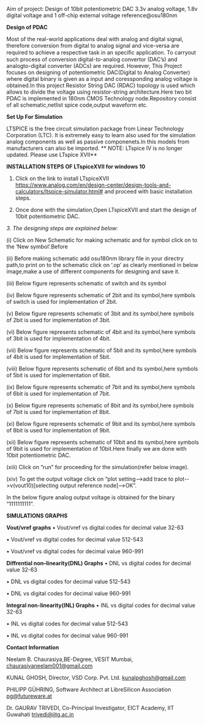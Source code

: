 Aim of project: Design of 10bit potentiometric DAC 3.3v analog voltage, 1.8v digital voltage and 1 off-chip external voltage reference@osu180nm

 **Design of PDAC**
 
 
Most of the real-world applications deal with analog and digital signal, therefore conversion from digital to analog signal and vice-versa are required to achieve a respective task in an speciﬁc application. To carryout such process of conversion digital-to-analog convertor (DAC’s) and analogto-digital converter (ADCs) are required. However, This Project  focuses on designing of potentiometric DAC(Digital to Analog Converter) where digital binary is given as a input and coressponding analog voltage is obtained.In this project Resistor String DAC (RDAC) topology is used which allows to divide the voltage using resistor-string architecture.Here two bit PDAC is implemented in 180nm CMOS Technology node.Repository consist of all schematic,netlist spice code,output waveform etc.

 **Set Up For Simulation**
 
 
 LTSPICE is the free circuit simulation package from Linear Technology Corporation (LTC). It is extremely easy to learn also used for the simulation analog components as well as passive componenets.In this models from manufacturers can also be imported.
** NOTE: LTspice IV is no longer updated. Please use LTspice XVII**

**INSTALLATION STEPS OF LTspiceXVII for windows 10**

1.	Click on the link to install LTspiceXVII https://www.analog.com/en/design-center/design-tools-and-calculators/ltspice-simulator.html# and proceed with basic installation steps.

2.	Once done with the simulation,Open LTspiceXVII and start the design of 10bit potentiometric DAC.

*3.	The designing steps are explained below:*

(i)	Click on New Schematic for making schematic and for symbol click on to the ‘New symbol’.Before 

(ii)	 Before making schematic add osu180nm library file in your directry path,to print on to the schematic click on ‘.op’ as clearly mentioned in below image,make a use of different components for designing and save it.

(iii)	Below figure represents schematic of switch and its symbol

(iv)	Below figure represents schematic of 2bit and its symbol,here symbols of switch is used for implementation of 2bit.

(v)	Below figure represents schematic of 3bit and its symbol,here symbols of 2bit is used for implementation of 3bit.

(vi)	Below figure represents schematic of 4bit and its symbol,here symbols of 3bit is used for implementation of 4bit.

(vii)	Below figure represents schematic of 5bit and its symbol,here symbols of 4bit is used for implementation of 5bit.

(viii)	Below figure represents schematic of 6bit and its symbol,here symbols of 5bit is used for implementation of 6bit.

(ix)	Below figure represents schematic of 7bit and its symbol,here symbols of 6bit is used for implementation of 7bit.

(x)	Below figure represents schematic of 8bit and its symbol,here symbols of 7bit is used for implementation of 8bit.


(xi)	Below figure represents schematic of 9bit and its symbol,here symbols of 8bit is used for implementation of 9bit.

(xii)	Below figure represents schematic of 10bit and its symbol,here symbols of 9bit is used for implementation of 10bit.Here finally we are done with 10bit potentiometric DAC.

(xiii)	Click on “run” for proceeding for the simulation(refer below image).

(xiv)	To get the output voltage click on “plot setting-->add trace to plot-->v(vout10)[selecting output reference node]-->OK”.

In the below figure analog output voltage is obtained for the binary “1111111111”.

**SIMULATIONS GRAPHS**

**Vout/vref graphs**
•	Vout/vref vs digital codes for decimal value 32-63

•	Vout/vref vs digital codes for decimal value 512-543

•	Vout/vref vs digital codes for decimal value 960-991

**Diffrential non–linearity(DNL) Graphs**
•	DNL vs digital codes for decimal value 32-63

•	DNL vs digital codes for decimal value 512-543

•	DNL vs digital codes for decimal value 960-991

**Integral non-linearity(INL) Graphs**
•	INL vs digital codes for decimal value 32-63

•	INL vs digital codes for decimal value 512-543

•	INL vs digital codes for decimal value 960-991


 




**Contact Information**


Neelam B. Chaurasiya,BE-Degree, VESIT Mumbai, chaurasiyaneelam001@gmail.com

KUNAL GHOSH, Director, VSD Corp. Pvt. Ltd. kunalpghosh@gmail.com

PHILIPP GÜHRING, Software Architect at LibreSilicon Association pg@futureware.at

Dr. GAURAV TRIVEDI, Co-Principal Investigator, EICT Academy, IIT Guwahati trivedi@iitg.ac.in
